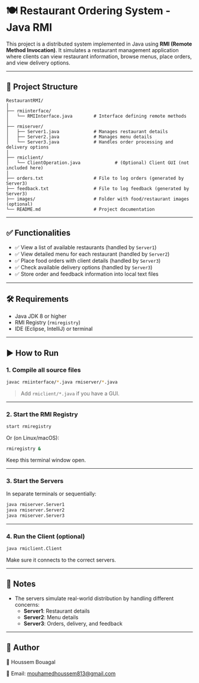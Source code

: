 # 🍽️ Restaurant Ordering System - Java RMI

This project is a distributed system implemented in Java using **RMI (Remote Method Invocation)**. It simulates a restaurant management application where clients can view restaurant information, browse menus, place orders, and view delivery options.

---

## 📁 Project Structure

```
RestaurantRMI/
│
├── rmiinterface/
│   └── RMIInterface.java        # Interface defining remote methods
│
├── rmiserver/
│   ├── Server1.java             # Manages restaurant details
│   ├── Server2.java             # Manages menu details
│   └── Server3.java             # Handles order processing and delivery options
│
├── rmiclient/
│   └── ClientOperation.java             # (Optional) Client GUI (not included here)
│
├── orders.txt                   # File to log orders (generated by Server3)
├── feedback.txt                 # File to log feedback (generated by Server3)
├── images/                      # Folder with food/restaurant images (optional)
└── README.md                    # Project documentation
```

---

## ✅ Functionalities

- ✅ View a list of available restaurants (handled by `Server1`)
- ✅ View detailed menu for each restaurant (handled by `Server2`)
- ✅ Place food orders with client details (handled by `Server3`)
- ✅ Check available delivery options (handled by `Server3`)
- ✅ Store order and feedback information into local text files

---

## 🛠 Requirements

- Java JDK 8 or higher
- RMI Registry (`rmiregistry`)
- IDE (Eclipse, IntelliJ) or terminal

---

## ▶️ How to Run

### 1. Compile all source files

```bash
javac rmiinterface/*.java rmiserver/*.java
```

> Add `rmiclient/*.java` if you have a GUI.

---

### 2. Start the RMI Registry

```bash
start rmiregistry
```

Or (on Linux/macOS):

```bash
rmiregistry &
```

Keep this terminal window open.

---

### 3. Start the Servers

In separate terminals or sequentially:

```bash
java rmiserver.Server1
java rmiserver.Server2
java rmiserver.Server3
```

---

### 4. Run the Client (optional)

```bash
java rmiclient.Client
```

Make sure it connects to the correct servers.

---

## 📝 Notes

- The servers simulate real-world distribution by handling different concerns:
  - **Server1**: Restaurant details
  - **Server2**: Menu details
  - **Server3**: Orders, delivery, and feedback

---

## 📌 Author

👤 Houssem Bouagal

📧 Email: mouhamedhoussem813@gmail.com
